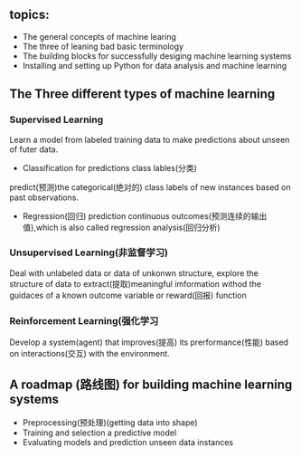 ## topics:
+ The general concepts of machine learing 
+ The three of leaning bad basic terminology
+ The building blocks for successfully desiging machine learning systems
+ Installing and setting up Python for data analysis and machine learning


##  The Three different types of machine learning

###  Supervised  Learning
Learn a model from labeled training data to make predictions about unseen of futer data.

+ Classification for predictions class lables(分类)

predict(预测)the categorical(绝对的) class labels of new instances based on past observations.

+ Regression(回归) 
prediction continuous outcomes(预测连续的输出值),which is also called regression analysis(回归分析)

###  Unsupervised  Learning(非监督学习)
Deal with unlabeled data or data of unkonwn structure,
explore the structure of data to extract(提取)meaningful
imformation withod the guidaces of a known outcome variable or reward(回报) function

### Reinforcement Learning(强化学习
Develop a system(agent) that improves(提高) its prerformance(性能) based on interactions(交互) with the environment.

## A roadmap (路线图) for building machine learning systems

+  Preprocessing(预处理)(getting data into shape)
+  Training and selection a predictive model
+  Evaluating models and prediction unseen data instances







